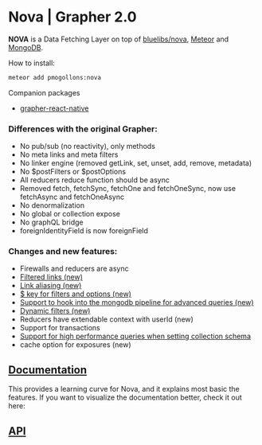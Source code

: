 # Nova | Grapher 2.0 

**NOVA** is a Data Fetching Layer on top of [bluelibs/nova](https://www.bluelibs.com/docs/package-nova), [Meteor](https://www.meteor.com/) and [MongoDB](https://www.mongodb.com/).

How to install:
```bash
meteor add pmogollons:nova
```

Companion packages
* [grapher-react-native](https://github.com/pmogollons/grapher-react-native)

### Differences with the original Grapher:
* No pub/sub (no reactivity), only methods
* No meta links and meta filters
* No linker engine (removed getLink, set, unset, add, remove, metadata)
* No $postFilters or $postOptions
* All reducers reduce function should be async
* Removed fetch, fetchSync, fetchOne and fetchOneSync, now use fetchAsync and fetchOneAsync
* No denormalization
* No global or collection expose
* No graphQL bridge
* foreignIdentityField is now foreignField

### Changes and new features:
* Firewalls and reducers are async
* [Filtered links (new)](https://www.bluelibs.com/docs/package-nova/#filtered-links)
* [Link aliasing (new)](https://www.bluelibs.com/docs/package-nova/#aliasing)
*  [$ key for filters and options (new)](https://www.bluelibs.com/docs/package-nova/#querying)
* [Support to hook into the mongodb pipeline for advanced queries (new)](https://www.bluelibs.com/docs/package-nova/#relational-filtering-and-sorting)
* [Dynamic filters (new)](https://www.bluelibs.com/docs/package-nova/#dynamic-filters)
* Reducers have extendable context with userId (new)
* Support for transactions
* [Support for high performance queries when setting collection schema](https://www.bluelibs.com/docs/package-nova/#high-performance-queries)
* cache option for exposures (new)

## [Documentation](docs/index.md)

This provides a learning curve for Nova, and it explains most basic the features. If you want to visualize the documentation better, check it out here:

## [API](https://www.bluelibs.com/docs/package-nova)